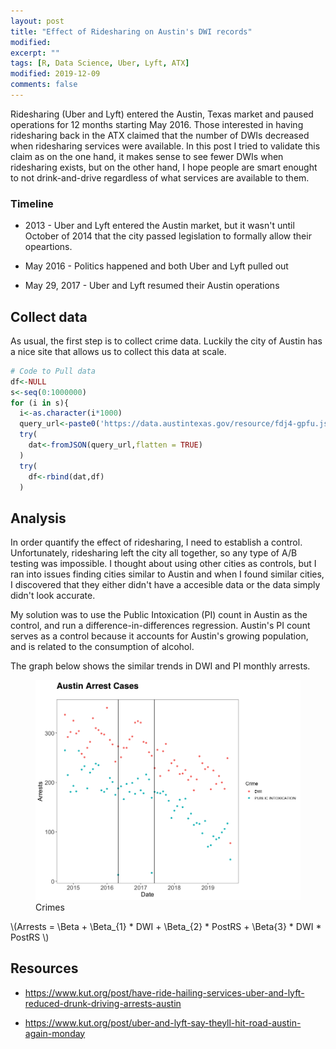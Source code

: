 ```yaml
---
layout: post
title: "Effect of Ridesharing on Austin's DWI records"
modified:
excerpt: ""
tags: [R, Data Science, Uber, Lyft, ATX]
modified: 2019-12-09
comments: false
---
```


Ridesharing (Uber and Lyft) entered the Austin, Texas market and paused operations for 12 months starting May 2016. Those interested in having ridesharing back in the ATX claimed that the number of DWIs decreased when ridesharing services were available. In this post I tried to validate this claim as on the one hand, it makes sense to see fewer DWIs when ridesharing exists, but on the other hand, I hope people are smart enought to not drink-and-drive regardless of what services are available to them.


### Timeline

* 2013 - Uber and Lyft entered the Austin market, but it wasn't until October of 2014 that the city passed legislation to formally allow their opeartions.

* May 2016 - Politics happened and both Uber and Lyft pulled out

* May 29, 2017 - Uber and Lyft resumed their Austin operations



## Collect data

As usual, the first step is to collect crime data. Luckily the city of Austin has a nice site that allows us to collect this data at scale.

```R
# Code to Pull data
df<-NULL
s<-seq(0:1000000)
for (i in s){
  i<-as.character(i*1000)
  query_url<-paste0('https://data.austintexas.gov/resource/fdj4-gpfu.json?$limit=1000&$offset=',i)
  try(
    dat<-fromJSON(query_url,flatten = TRUE)
  )
  try(
    df<-rbind(dat,df)
  )
```
## Analysis

In order quantify the effect of ridesharing, I need to establish a control. Unfortunately, ridesharing left the city all together, so any type of A/B testing was impossible. I thought about using other cities as controls, but I ran into issues finding cities similar to Austin and when I found similar cities, I discovered that they either didn't have a accesible data or the data simply didn't look accurate.

My solution was to use the Public Intoxication (PI) count in Austin as the control, and run a difference-in-differences regression. Austin's PI count serves as a control because it accounts for Austin's growing population, and is related to the consumption of alcohol.


The graph below shows the similar trends in DWI and PI monthly arrests. 

<figure>
	<a href="/images/ridesharing_post/crimes_plot.png"><img src="/images/ridesharing_post/crimes_plot.png"></a>
	<figcaption> Crimes </figcaption>
</figure>


\\(Arrests = \Beta + \Beta_{1} * DWI + \Beta_{2} * PostRS + \Beta{3} * DWI * PostRS \\)

## Resources

* https://www.kut.org/post/have-ride-hailing-services-uber-and-lyft-reduced-drunk-driving-arrests-austin

* https://www.kut.org/post/uber-and-lyft-say-theyll-hit-road-austin-again-monday

